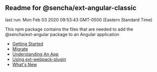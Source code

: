 ## Readme for @sencha/ext-angular-classic

last run: Mon Feb 03 2020 09:53:43 GMT-0500 (Eastern Standard Time)

This npm package contains the files that are needed to add the @sencha/ext-angular package to an Angular application

- [Getting Started](https://github.com/sencha/ext-angular/blob/ext-angular-7.1.1/packages/ext-angular-classic/GETTING_STARTED.md)
- [Migrate](https://github.com/sencha/ext-angular/blob/ext-angular-7.1.1/packages/ext-angular-classic/MIGRATE.md)
- [Understanding An App](https://github.com/sencha/ext-angular/blob/ext-angular-7.1.1/packages/ext-angular-classic/UNDERSTANDING_AN_APP.md)
- [Using ext-webpack-plugin](https://github.com/sencha/ext-angular/blob/ext-angular-7.1.1/packages/ext-angular-classic/USING_EXT_WEBPACK_PLUGIN.md)
- [What's New](https://github.com/sencha/ext-angular/blob/ext-angular-7.1.1/packages/ext-angular-classic/WHATS_NEW.md)
